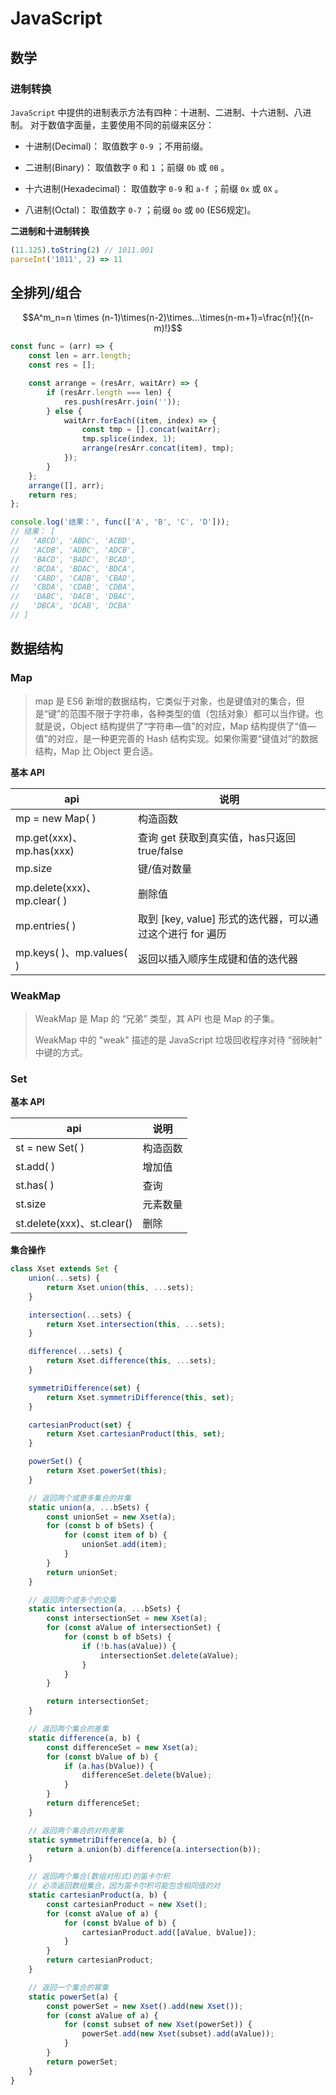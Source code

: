 # JavaScript

## 数学

### 进制转换

`JavaScript` 中提供的进制表示方法有四种：十进制、二进制、十六进制、八进制。
对于数值字面量，主要使用不同的前缀来区分：

*   十进制(Decimal)：
    取值数字 `0-9` ；不用前缀。

*   二进制(Binary)：
    取值数字 `0` 和 `1` ；前缀 `0b` 或 `0B` 。

*   十六进制(Hexadecimal)：
    取值数字 `0-9` 和 `a-f` ；前缀 `0x` 或 `0X` 。

*   八进制(Octal)：
    取值数字 `0-7` ；前缀 `0o` 或 `0O` (ES6规定)。

**二进制和十进制转换**

```javascript
(11.125).toString(2) // 1011.001
parseInt('1011', 2) => 11
```

## 全排列/组合

$$A^m_n=n \times (n-1)\times(n-2)\times...\times(n-m+1)=\frac{n!}{(n-m)!}$$

```javascript
const func = (arr) => {
    const len = arr.length;
    const res = [];

    const arrange = (resArr, waitArr) => {
        if (resArr.length === len) {
            res.push(resArr.join(''));
        } else {
            waitArr.forEach((item, index) => {
                const tmp = [].concat(waitArr);
                tmp.splice(index, 1);
                arrange(resArr.concat(item), tmp);
            });
        }
    };
    arrange([], arr);
    return res;
};

console.log('结果：', func(['A', 'B', 'C', 'D']));
// 结果： [
//   'ABCD', 'ABDC', 'ACBD',
//   'ACDB', 'ADBC', 'ADCB',
//   'BACD', 'BADC', 'BCAD',
//   'BCDA', 'BDAC', 'BDCA',
//   'CABD', 'CADB', 'CBAD',
//   'CBDA', 'CDAB', 'CDBA',
//   'DABC', 'DACB', 'DBAC',
//   'DBCA', 'DCAB', 'DCBA' 
// ]
```







## 数据结构

### Map

> map 是 ES6 新增的数据结构，它类似于对象，也是键值对的集合，但是“键”的范围不限于字符串，各种类型的值（包括对象）都可以当作键。也就是说，Object 结构提供了“字符串—值”的对应，Map 结构提供了“值—值”的对应，是一种更完善的 Hash 结构实现。如果你需要“键值对”的数据结构，Map 比 Object 更合适。

**基本 API**

| api                         | 说明                                                      |
| --------------------------- | --------------------------------------------------------- |
| mp = new Map( )             | 构造函数                                                  |
| mp.get(xxx)、mp.has(xxx)    | 查询 get 获取到真实值，has只返回true/false                |
| mp.size                     | 键/值对数量                                               |
| mp.delete(xxx)、mp.clear( ) | 删除值                                                    |
| mp.entries( )               | 取到 [key, value] 形式的迭代器，可以通过这个进行 for 遍历 |
| mp.keys( )、mp.values( )    | 返回以插入顺序生成键和值的迭代器                          |

### WeakMap

> WeakMap 是 Map 的 “兄弟” 类型，其 API 也是 Map 的子集。
>
> WeakMap 中的 "weak" 描述的是  JavaScript 垃圾回收程序对待 “弱映射“ 中键的方式。

### Set

**基本 API**

| api                        | 说明     |
| -------------------------- | -------- |
| st = new Set( )            | 构造函数 |
| st.add( )                  | 增加值   |
| st.has( )                  | 查询     |
| st.size                    | 元素数量 |
| st.delete(xxx)、st.clear() | 删除     |

**集合操作**

```javascript
class Xset extends Set {
    union(...sets) {
        return Xset.union(this, ...sets);
    }

    intersection(...sets) {
        return Xset.intersection(this, ...sets);
    }

    difference(...sets) {
        return Xset.difference(this, ...sets);
    }

    symmetriDifference(set) {
        return Xset.symmetriDifference(this, set);
    }

    cartesianProduct(set) {
        return Xset.cartesianProduct(this, set);
    }

    powerSet() {
        return Xset.powerSet(this);
    }

    // 返回两个或更多集合的并集
    static union(a, ...bSets) {
        const unionSet = new Xset(a);
        for (const b of bSets) {
            for (const item of b) {
                unionSet.add(item);
            }
        }
        return unionSet;
    }

    // 返回两个或多个的交集
    static intersection(a, ...bSets) {
        const intersectionSet = new Xset(a);
        for (const aValue of intersectionSet) {
            for (const b of bSets) {
                if (!b.has(aValue)) {
                    intersectionSet.delete(aValue);
                }
            }
        }

        return intersectionSet;
    }

    // 返回两个集合的差集
    static difference(a, b) {
        const differenceSet = new Xset(a);
        for (const bValue of b) {
            if (a.has(bValue)) {
                differenceSet.delete(bValue);
            }
        }
        return differenceSet;
    }

    // 返回两个集合的对称差集
    static symmetriDifference(a, b) {
        return a.union(b).difference(a.intersection(b));
    }

    // 返回两个集合(数组对形式)的笛卡尔积
    // 必须返回数组集合，因为笛卡尔积可能包含相同值的对
    static cartesianProduct(a, b) {
        const cartesianProduct = new Xset();
        for (const aValue of a) {
            for (const bValue of b) {
                cartesianProduct.add([aValue, bValue]);
            }
        }
        return cartesianProduct;
    }

    // 返回一个集合的幂集
    static powerSet(a) {
        const powerSet = new Xset().add(new Xset());
        for (const aValue of a) {
            for (const subset of new Xset(powerSet)) {
                powerSet.add(new Xset(subset).add(aValue));
            }
        }
        return powerSet;
    }
}
```
